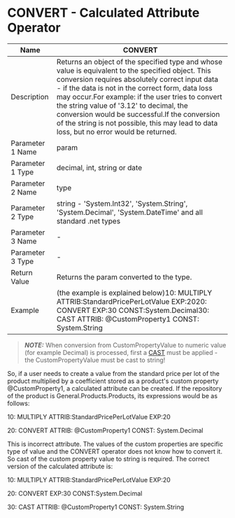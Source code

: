 # CONVERT - Calculated Attribute Operator  

| Name             | CONVERT                                                      |
| ---------------- | ------------------------------------------------------------ |
| Description      | Returns an object of the specified type and whose value is equivalent to the specified object. This conversion requires absolutely correct input data - if the data is not in the correct form, data loss may occur.For example: if the user tries to convert the string value of '3.12' to decimal, the conversion would be successful.If the conversion of the string is not possible, this may lead to data loss, but no error would be returned. |
| Parameter 1 Name | param                                                        |
| Parameter 1 Type | decimal, int, string or date                                 |
| Parameter 2 Name | type                                                         |
| Parameter 2 Type | string - 'System.Int32', 'System.String', 'System.Decimal', 'System.DateTime' and all standard .net types |
| Parameter 3 Name | -                                                            |
| Parameter 3 Type | -                                                            |
| Return Value     | Returns the param converted to the type.                     |
| Example          | (the example is explained below)10: MULTIPLY ATTRIB:StandardPricePerLotValue EXP:2020: CONVERT EXP:30 CONST:System.Decimal30: CAST ATTRIB: @CustomProperty1 CONST: System.String |

> **_NOTE:_** When conversion from CustomPropertyValue to numeric value (for example Decimal) is processed, first a [CAST](cast.md) must be applied - the CustomPropertyValue must be cast to string!

So, if a user needs to create a value from the standard price per lot of  the product multiplied by a coefficient stored as a product's custom  property @CustomProperty1, a calculated attribute can be created. If the repository of the product is General.Products.Products, its expressions would be as follows:

10: MULTIPLY ATTRIB:StandardPricePerLotValue EXP:20

20: CONVERT ATTRIB: @CustomProperty1 CONST: System.Decimal

This is incorrect attribute. The values of the custom properties are  specific type of value and the CONVERT operator does not know how to  convert it. So cast of the custom property value to string is required.  The correct version of the calculated attribute is:

10: MULTIPLY ATTRIB:StandardPricePerLotValue EXP:20

20: CONVERT EXP:30 CONST:System.Decimal

30: CAST ATTRIB: @CustomProperty1 CONST: System.String

